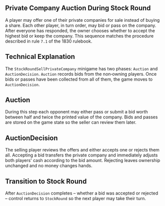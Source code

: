 Private Company Auction During Stock Round
------------------------------------------

A player may offer one of their private companies for sale instead of buying a share. Each
other player, in turn order, may bid or pass on the company. After everyone has responded,
the owner chooses whether to accept the highest bid or keep the company. This sequence
matches the procedure described in rule `7.1` of the 1830 rulebook.

Technical Explanation
---------------------

The `StockRoundSellPrivateCompany` minigame has two phases: `Auction` and
`AuctionDecision`. `Auction` records bids from the non‑owning players. Once bids or passes
have been collected from all of them, the game moves to `AuctionDecision`.

Auction
-------

During this step each opponent may either pass or submit a bid worth between half and twice
the printed value of the company. Bids and passes are stored on the game state so the seller
can review them later.

AuctionDecision
---------------

The selling player reviews the offers and either accepts one or rejects them all. Accepting a
bid transfers the private company and immediately adjusts both players' cash according to the
bid amount. Rejecting leaves ownership unchanged and no money changes hands.

Transition to Stock Round
-------------------------

After `AuctionDecision` completes – whether a bid was accepted or rejected – control returns to
`StockRound` so the next player may take their turn.
